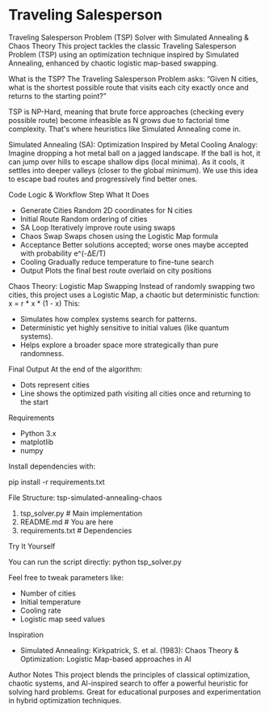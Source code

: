 # Traveling Salesperson

Traveling Salesperson Problem (TSP) Solver with Simulated Annealing & Chaos Theory
This project tackles the classic Traveling Salesperson Problem (TSP) using an optimization technique inspired by Simulated Annealing, enhanced by chaotic logistic map-based swapping.

What is the TSP?
The Traveling Salesperson Problem asks:
“Given N cities, what is the shortest possible route that visits each city exactly once and returns to the starting point?”

TSP is NP-Hard, meaning that brute force approaches (checking every possible route) become infeasible as N grows due to factorial time complexity. That's where heuristics like Simulated Annealing come in.

Simulated Annealing (SA): Optimization Inspired by Metal Cooling
Analogy:
Imagine dropping a hot metal ball on a jagged landscape. If the ball is hot, it can jump over hills to escape shallow dips (local minima). As it cools, it settles into deeper valleys (closer to the global minimum). We use this idea to escape bad routes and progressively find better ones.

Code Logic & Workflow
Step	What It Does
- Generate Cities	Random 2D coordinates for N cities
- Initial Route	Random ordering of cities
- SA Loop	Iteratively improve route using swaps
- Chaos Swap	Swaps chosen using the Logistic Map formula
- Acceptance	Better solutions accepted; worse ones maybe accepted with probability e^(-ΔE/T)
- Cooling	Gradually reduce temperature to fine-tune search
- Output	Plots the final best route overlaid on city positions

Chaos Theory: Logistic Map Swapping
Instead of randomly swapping two cities, this project uses a Logistic Map, a chaotic but deterministic function: x = r * x * (1 - x)
This: 
- Simulates how complex systems search for patterns.
- Deterministic yet highly sensitive to initial values (like quantum systems).
- Helps explore a broader space more strategically than pure randomness.

Final Output
At the end of the algorithm:
- Dots represent cities
- Line shows the optimized path visiting all cities once and returning to the start

Requirements
- Python 3.x
- matplotlib
- numpy

Install dependencies with:

pip install -r requirements.txt

File Structure: tsp-simulated-annealing-chaos
1. tsp_solver.py         # Main implementation
2. README.md             # You are here
3. requirements.txt      # Dependencies

Try It Yourself

You can run the script directly: python tsp_solver.py

Feel free to tweak parameters like:
- Number of cities
- Initial temperature
- Cooling rate
- Logistic map seed values

Inspiration
- Simulated Annealing: Kirkpatrick, S. et al. (1983): Chaos Theory & Optimization: Logistic Map-based approaches in AI

Author Notes
This project blends the principles of classical optimization, chaotic systems, and AI-inspired search to offer a powerful heuristic for solving hard problems. Great for educational purposes and experimentation in hybrid optimization techniques.

